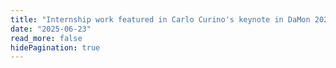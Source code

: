 ```yaml
---
title: "Internship work featured in Carlo Curino's keynote in DaMon 2025"
date: "2025-06-23"
read_more: false
hidePagination: true
---
```


